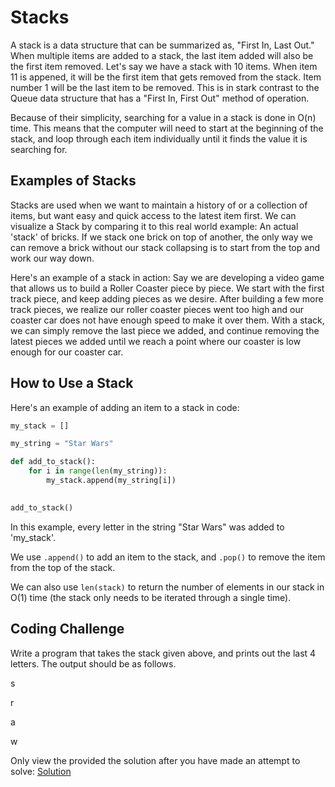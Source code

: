 # Stacks

A stack is a data structure that can be summarized as, "First In, Last Out." When multiple items are added to a stack, the last item added will also be the first item removed. Let's say we have a stack with 10 items. When item 11 is appened, it will be the first item that gets removed from the stack. Item number 1 will be the last item to be removed. This is in stark contrast to the Queue data structure that has a "First In, First Out" method of operation. 

Because of their simplicity, searching for a value in a stack is done in O(n) time. This means that the computer will need to start at the beginning of the stack, and loop through each item individually until it finds the value it is searching for. 

## Examples of Stacks
Stacks are used when we want to maintain a history of or a collection of items, but want easy and quick access to the latest item first. We can visualize a Stack by comparing it to this real world example: An actual 'stack' of bricks. If we stack one brick on top of another, the only way we can remove a brick without our stack collapsing is to start from the top and work our way down. 

Here's an example of a stack in action: Say we are developing a video game that allows us to build a Roller Coaster piece by piece. We start with the first track piece, and keep adding pieces as we desire. After building a few more track pieces, we realize our roller coaster pieces went too high and our coaster car does not have enough speed to make it over them. With a stack, we can simply remove the last piece we added, and continue removing the latest pieces we added until we reach a point where our coaster is low enough for our coaster car. 

## How to Use a Stack
Here's an example of adding an item to a stack in code: 
```python
my_stack = []

my_string = "Star Wars"

def add_to_stack():
    for i in range(len(my_string)):
        my_stack.append(my_string[i])

        
add_to_stack()
```
In this example, every letter in the string "Star Wars" was added to 'my_stack'.

We use `.append()`  to add an item to the stack, and `.pop()` to remove the item from the top of the stack. 

We can also use `len(stack)` to return the number of elements in our stack in O(1) time (the stack only needs to be iterated through a single time). 

## Coding Challenge
Write a program that takes the stack given above, and prints out the last 4 letters. The output should be as follows.

s

r

a

w

Only view the provided the solution after you have made an attempt to solve: [Solution](stack_solution.py)

